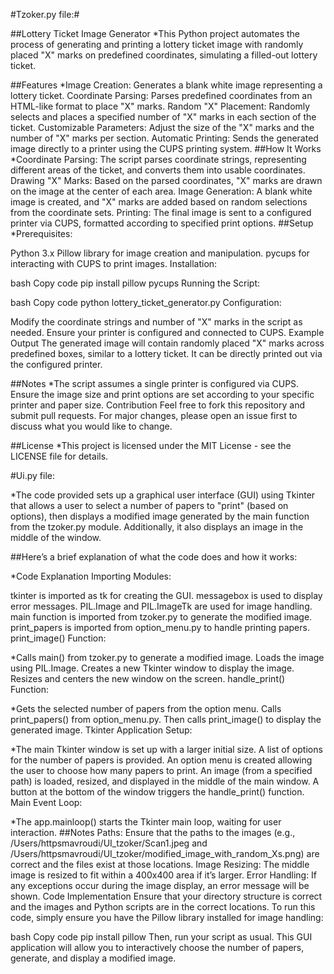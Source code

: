 #Tzoker.py file:#

##Lottery Ticket Image Generator
*This Python project automates the process of generating and printing a lottery ticket image with randomly placed "X" marks on predefined coordinates, simulating a filled-out lottery ticket.

##Features
*Image Creation: Generates a blank white image representing a lottery ticket.
Coordinate Parsing: Parses predefined coordinates from an HTML-like format to place "X" marks.
Random "X" Placement: Randomly selects and places a specified number of "X" marks in each section of the ticket.
Customizable Parameters: Adjust the size of the "X" marks and the number of "X" marks per section.
Automatic Printing: Sends the generated image directly to a printer using the CUPS printing system.
##How It Works
*Coordinate Parsing: The script parses coordinate strings, representing different areas of the ticket, and converts them into usable coordinates.
Drawing "X" Marks: Based on the parsed coordinates, "X" marks are drawn on the image at the center of each area.
Image Generation: A blank white image is created, and "X" marks are added based on random selections from the coordinate sets.
Printing: The final image is sent to a configured printer via CUPS, formatted according to specified print options.
##Setup
*Prerequisites:

Python 3.x
Pillow library for image creation and manipulation.
pycups for interacting with CUPS to print images.
Installation:

bash
Copy code
pip install pillow pycups
Running the Script:

bash
Copy code
python lottery_ticket_generator.py
Configuration:

Modify the coordinate strings and number of "X" marks in the script as needed.
Ensure your printer is configured and connected to CUPS.
Example Output
The generated image will contain randomly placed "X" marks across predefined boxes, similar to a lottery ticket. It can be directly printed out via the configured printer.

##Notes
*The script assumes a single printer is configured via CUPS.
Ensure the image size and print options are set according to your specific printer and paper size.
Contribution
Feel free to fork this repository and submit pull requests. For major changes, please open an issue first to discuss what you would like to change.

##License
*This project is licensed under the MIT License - see the LICENSE file for details.

#Ui.py file:

*The code provided sets up a graphical user interface (GUI) using Tkinter that allows a user to select a number of papers to "print" (based on options), then displays a modified image generated by the main function from the tzoker.py module. Additionally, it also displays an image in the middle of the window.

##Here’s a brief explanation of what the code does and how it works:

*Code Explanation
Importing Modules:

tkinter is imported as tk for creating the GUI.
messagebox is used to display error messages.
PIL.Image and PIL.ImageTk are used for image handling.
main function is imported from tzoker.py to generate the modified image.
print_papers is imported from option_menu.py to handle printing papers.
print_image() Function:

*Calls main() from tzoker.py to generate a modified image.
Loads the image using PIL.Image.
Creates a new Tkinter window to display the image.
Resizes and centers the new window on the screen.
handle_print() Function:

*Gets the selected number of papers from the option menu.
Calls print_papers() from option_menu.py.
Then calls print_image() to display the generated image.
Tkinter Application Setup:

*The main Tkinter window is set up with a larger initial size.
A list of options for the number of papers is provided.
An option menu is created allowing the user to choose how many papers to print.
An image (from a specified path) is loaded, resized, and displayed in the middle of the main window.
A button at the bottom of the window triggers the handle_print() function.
Main Event Loop:

*The app.mainloop() starts the Tkinter main loop, waiting for user interaction.
##Notes
Paths: Ensure that the paths to the images (e.g., /Users/httpsmavroudi/UI_tzoker/Scan1.jpeg and /Users/httpsmavroudi/UI_tzoker/modified_image_with_random_Xs.png) are correct and the files exist at those locations.
Image Resizing: The middle image is resized to fit within a 400x400 area if it’s larger.
Error Handling: If any exceptions occur during the image display, an error message will be shown.
Code Implementation
Ensure that your directory structure is correct and the images and Python scripts are in the correct locations. To run this code, simply ensure you have the Pillow library installed for image handling:

bash
Copy code
pip install pillow
Then, run your script as usual. This GUI application will allow you to interactively choose the number of papers, generate, and display a modified image.
